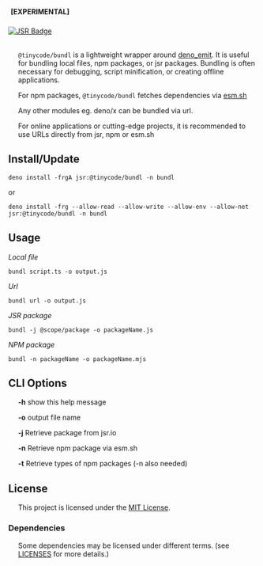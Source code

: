 <div style="padding: 5px; font-weight:bold"> [EXPERIMENTAL] </div>


<br/>
<a href="https://jsr.io/@tinycode/bundl">
<img src="https://jsr.io/badges/@tinycode/bundl" alt="JSR Badge" />
</a>

<br/>
<br/>

<p style="margin-left: 20px;"><code>@tinycode/bundl</code>
is a lightweight wrapper around 
<a href="https://jsr.io/@deno/emit@0.46.0" target="_blank">deno_emit</a>.
It is useful for bundling local files, npm packages, or jsr packages. Bundling is often necessary for debugging, script minification, or creating offline applications.</p>

<p style="margin-left: 20px;">For npm packages,
<code>@tinycode/bundl</code>
fetches dependencies via
<a href="https://esm.sh" target="_blank">esm.sh</a></p>

<p style="margin-left: 20px;">
Any other modules eg. deno/x can be bundled via url.</p>

<p style="margin-left: 20px;">
For online applications or cutting-edge projects, it is recommended to use URLs directly from jsr, npm or esm.sh</p>


<h2>Install/Update</h2>
<pre><code>deno install -frgA jsr:@tinycode/bundl -n bundl</code></pre>
or
<pre><code>deno install -frg --allow-read --allow-write --allow-env --allow-net jsr:@tinycode/bundl -n bundl</code></pre>

<h2>Usage</h2>
<em>Local file</em>
<pre><code>bundl script.ts -o output.js</code></pre>
<em>Url</em>
<pre><code>bundl url -o output.js</code></pre>
<em>JSR package</em>
<pre><code>bundl -j @scope/package -o packageName.js</code></pre>
<em>NPM package</em>
<pre><code>bundl -n packageName -o packageName.mjs</code></pre>


<h2>CLI Options</h2>
<div style="margin-left:20px;">
<p><strong>-h</strong>  show this help message</p>
<p><strong>-o</strong>  output file name</p>
<p><strong>-j</strong>  Retrieve package from jsr.io</p>
<p><strong>-n</strong>  Retrieve npm package via esm.sh</p>
<p><strong>-t</strong>  Retrieve types of npm packages (-n also needed)</p>
</div>


<h2>License</h2>
<p style="margin-left: 20px;">This project is licensed under the <a href="./LICENSES/LICENSE.txt">MIT License</a>.</p>

<h3>Dependencies</h3>
<p style="margin-left: 20px;">Some dependencies may be licensed under different terms. (see <a href="./LICENSES">LICENSES</a> for more details.)</p>
